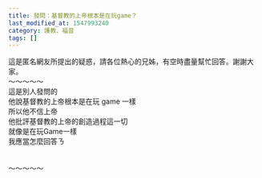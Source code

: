 ```yaml
---
title: 發問：基督教的上帝根本是在玩game？
last_modified_at: 1547993240
category: 護教、福音
tags: []
---
```


這是匿名網友所提出的疑惑，請各位熱心的兄姊，有空時盡量幫忙回答。謝謝大家。<br><!--more-->～～～～～<br>這是別人發問的<br>    他說基督教的上帝根本是在玩 game 一樣<br>    所以他不信上帝<br>    他批評基督教的上帝的創造過程這一切<br>    就像是在玩Game一樣<br>    我應當怎麼回答ㄋ<br><br><br>～～～～～<br>
